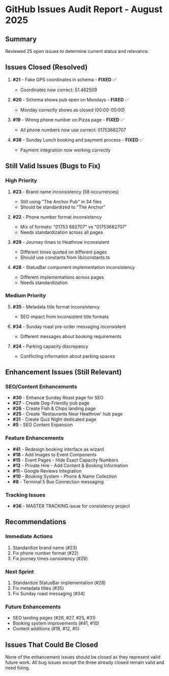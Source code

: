 # GitHub Issues Audit Report - August 2025

## Summary
Reviewed 25 open issues to determine current status and relevance.

## Issues Closed (Resolved)
1. **#21** - Fake GPS coordinates in schema - **FIXED** ✅
   - Coordinates now correct: 51.462509
   
2. **#20** - Schema shows pub open on Mondays - **FIXED** ✅
   - Monday correctly shows as closed (00:00-00:00)
   
3. **#19** - Wrong phone number on Pizza page - **FIXED** ✅
   - All phone numbers now use correct: 01753682707

4. **#38** - Sunday Lunch booking and payment process - **FIXED** ✅
   - Payment integration now working correctly

## Still Valid Issues (Bugs to Fix)

### High Priority  
1. **#23** - Brand name inconsistency (58 occurrences)
   - Still using "The Anchor Pub" in 34 files
   - Should be standardized to "The Anchor"

2. **#22** - Phone number format inconsistency
   - Mix of formats: "01753 682707" vs "01753682707"
   - Needs standardization across all pages

3. **#29** - Journey times to Heathrow inconsistent
   - Different times quoted on different pages
   - Should use constants from lib/constants.ts

4. **#28** - StatusBar component implementation inconsistency
   - Different implementations across pages
   - Needs standardization

### Medium Priority
5. **#35** - Metadata title format inconsistency
   - SEO impact from inconsistent title formats

6. **#34** - Sunday roast pre-order messaging inconsistent
   - Different messages about booking requirements

7. **#24** - Parking capacity discrepancy
   - Conflicting information about parking spaces

## Enhancement Issues (Still Relevant)

### SEO/Content Enhancements
- **#30** - Enhance Sunday Roast page for SEO
- **#27** - Create Dog-Friendly pub page
- **#26** - Create Fish & Chips landing page
- **#25** - Create 'Restaurants Near Heathrow' hub page
- **#31** - Create Quiz Night dedicated page
- **#5** - SEO Content Expansion

### Feature Enhancements
- **#41** - Redesign booking interface as wizard
- **#18** - Add Images to Event Components
- **#15** - Event Pages - Hide Exact Capacity Numbers
- **#12** - Private Hire - Add Content & Booking Information
- **#11** - Google Reviews Integration
- **#10** - Booking System - Phone & Name Collection
- **#8** - Terminal 5 Bus Connection messaging

### Tracking Issues
- **#36** - MASTER TRACKING issue for consistency project

## Recommendations

### Immediate Actions
1. Standardize brand name (#23)
2. Fix phone number format (#22)
3. Fix journey times consistency (#29)

### Next Sprint
1. Standardize StatusBar implementation (#28)
2. Fix metadata titles (#35)
3. Fix Sunday roast messaging (#34)

### Future Enhancements
- SEO landing pages (#26, #27, #25, #31)
- Booking system improvements (#41, #10)
- Content additions (#18, #12, #5)

## Issues That Could Be Closed
None of the enhancement issues should be closed as they represent valid future work. All bug issues except the three already closed remain valid and need fixing.